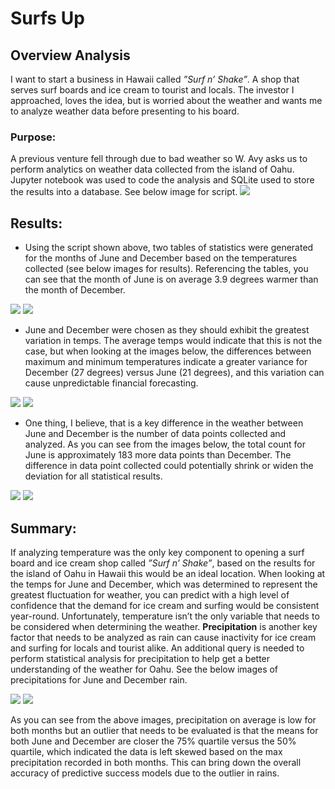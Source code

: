 # Surfs Up

## Overview Analysis
I want to start a business in Hawaii called *”Surf n’ Shake”*. A shop that serves surf boards and ice cream to tourist and locals. The investor I approached, loves the idea, but is worried about the weather and wants me to analyze weather data before presenting to his board. 

### Purpose:
A previous venture fell through due to bad weather so W. Avy asks us to perform analytics on weather data collected from the island of Oahu. Jupyter notebook was used to code the analysis and SQLite used to store the results into a database. See below image for script.
![]( https://github.com/Apollo619/surfs_up/blob/main/Resources/JN%20code.PNG)

## Results:
-	Using the script shown above, two tables of statistics were generated for the months of June and December based on the temperatures collected (see below images for results). Referencing the tables, you can see that the month of June is on average 3.9 degrees warmer than the month of December. 

![]( https://github.com/Apollo619/surfs_up/blob/main/Resources/june%20temps%20mean.PNG) ![](https://github.com/Apollo619/surfs_up/blob/main/Resources/december%20temps%20mean.PNG)

-	June and December were chosen as they should exhibit the greatest variation in temps. The average temps would indicate that this is not the case, but when looking at the images below, the differences between maximum and minimum temperatures indicate a greater variance for December (27 degrees) versus June (21 degrees), and this variation can cause unpredictable financial forecasting.
 
![]( https://github.com/Apollo619/surfs_up/blob/main/Resources/june%20temps%20maxmin.PNG) ![]( https://github.com/Apollo619/surfs_up/blob/main/Resources/december%20temps%20maxmin.PNG)

-	One thing, I believe, that is a key difference in the weather between June and December is the number of data points collected and analyzed. As you can see from the images below, the total count for June is approximately 183 more data points than December. The difference in data point collected could potentially shrink or widen the deviation for all statistical results.  

![]( https://github.com/Apollo619/surfs_up/blob/main/Resources/june%20count.PNG) ![]( https://github.com/Apollo619/surfs_up/blob/main/Resources/december%20counts.PNG)

## Summary:
If analyzing temperature was the only key component to opening a surf board and ice cream shop called *”Surf n’ Shake”*, based on the results for the island of Oahu in Hawaii this would be an ideal location. When looking at the temps for June and December, which was determined to represent the greatest fluctuation for weather, you can predict with a high level of confidence that the demand for ice cream and surfing would be consistent year-round.
Unfortunately, temperature isn’t the only variable that needs to be considered when determining the weather. **Precipitation** is another key factor that needs to be analyzed as rain can cause inactivity for ice cream and surfing for locals and tourist alike. An additional query is needed to perform statistical analysis for precipitation to help get a better understanding of the weather for Oahu. See the below images of precipitations for June and December rain.

![]( https://github.com/Apollo619/surfs_up/blob/main/Resources/june%20precipitation.PNG) ![]( https://github.com/Apollo619/surfs_up/blob/main/Resources/december%20precipitation.PNG) 

As you can see from the above images, precipitation on average is low for both months but an outlier that needs to be evaluated is that the means for both June and December are closer the 75% quartile versus the 50% quartile, which indicated the data is left skewed based on the max precipitation recorded in both months. This can bring down the overall accuracy of predictive success models due to the outlier in rains. 
